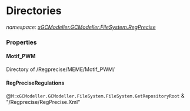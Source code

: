 ﻿# Directories
_namespace: [xGCModeller.GCModeller.FileSystem.RegPrecise](./index.md)_






### Properties

#### Motif_PWM
Directory of /Regprecise/MEME/Motif_PWM/
#### RegPreciseRegulations
@``M:xGCModeller.GCModeller.FileSystem.FileSystem.GetRepositoryRoot`` & "/Regprecise/RegPrecise.Xml"
